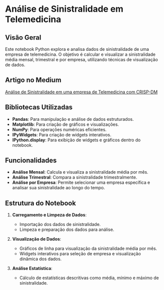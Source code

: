 # Análise de Sinistralidade em Telemedicina

## Visão Geral

Este notebook Python explora e analisa dados de sinistralidade de uma empresa de telemedicina. O objetivo é calcular e visualizar a sinistralidade média mensal, trimestral e por empresa, utilizando técnicas de visualização de dados.

## Artigo no Medium

[Análise de Sinistralidade em uma empresa de Telemedicina com CRISP-DM](https://medium.com/@reisrodri/an%C3%A1lise-de-sinistralidade-em-uma-empresa-de-telemedicina-com-crisp-dm-8e731fe009b2)

## Bibliotecas Utilizadas

- **Pandas**: Para manipulação e análise de dados estruturados.
- **Matplotlib**: Para criação de gráficos e visualizações.
- **NumPy**: Para operações numéricas eficientes.
- **IPyWidgets**: Para criação de widgets interativos.
- **IPython.display**: Para exibição de widgets e gráficos dentro do notebook.

## Funcionalidades

- **Análise Mensal**: Calcula e visualiza a sinistralidade média por mês.
- **Análise Trimestral**: Compara a sinistralidade trimestralmente.
- **Análise por Empresa**: Permite selecionar uma empresa específica e analisar sua sinistralidade ao longo do tempo.

## Estrutura do Notebook

1. **Carregamento e Limpeza de Dados**:
   - Importação dos dados de sinistralidade.
   - Limpeza e preparação dos dados para análise.

2. **Visualização de Dados**:
   - Gráficos de linha para visualização da sinistralidade média por mês.
   - Widgets interativos para seleção de empresa e visualização dinâmica dos dados.

3. **Análise Estatística**:
   - Cálculo de estatísticas descritivas como média, mínimo e máximo de sinistralidade.

